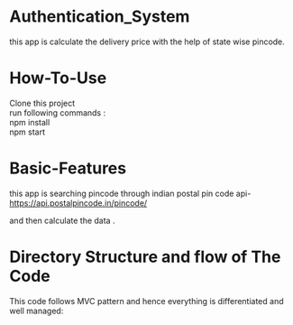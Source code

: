 # Authentication_System
this app is calculate the delivery price with the help of state wise pincode.
# How-To-Use
Clone this project\
run following commands :\
npm install \
npm start
# Basic-Features
this app is searching pincode through indian postal pin code api-
https://api.postalpincode.in/pincode/

and then calculate the data .
# Directory Structure and flow of The Code
This code follows MVC pattern and hence everything is differentiated and well managed:
